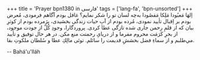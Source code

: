 +++
title = 'Prayer bpn1380 in فارسی'
tags = ['lang-fa', 'bpn-unsorted']
+++
اِلهَا مَعبُودا مَلِكا مَقصُودا
به‌چه لسان تو را شكر نمايم؟ غافل بودم آگاهم فرمودی، مُعرض بودم بر اِقبال تأييد نمودی، مُرده بودم از آبِ حيات زندگی بخشيدی، پژمرده بودم از كوثرِ بيان كه از قلمِ رحمن جاری شده تازگی عطا كردی. پروردگارا، وجودِ كُلّ از جودت موجود، از بحرِ كَرَمَت محروم مفرما و از دريایِ رحمتت منع مكن. در هر حال توفيق و تأييد مي‌طلبم و از سماءِ فضل بخششِ قديمت را سائلم. توئی مالِكِ عطا و سُلطان ملكوتِ بقا.

-- Bahá'u'lláh
